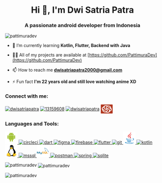 <h1 align="center">Hi 👋, I'm Dwi Satria Patra</h1>
<h3 align="center">A passionate android developer from Indonesia</h3>

<p align="left"> <img src="https://komarev.com/ghpvc/?username=pattimuradev&label=Profile%20views&color=0e75b6&style=flat" alt="pattimuradev" /> </p>

- 🌱 I’m currently learning **Kotlin, Flutter, Backend with Java**

- 👨‍💻 All of my projects are available at [https://github.com/PattimuraDev](https://github.com/PattimuraDev)

- 📫 How to reach me **dwisatriapatra2000@gmail.com**

- ⚡ Fun fact **I'm 22 years old and still love watching anime XD**

<h3 align="left">Connect with me:</h3>
<p align="left">
<a href="https://linkedin.com/in/dwisatriapatra" target="blank"><img align="center" src="https://raw.githubusercontent.com/rahuldkjain/github-profile-readme-generator/master/src/images/icons/Social/linked-in-alt.svg" alt="dwisatriapatra" height="30" width="40" /></a>
<a href="https://stackoverflow.com/users/13159608" target="blank"><img align="center" src="https://raw.githubusercontent.com/rahuldkjain/github-profile-readme-generator/master/src/images/icons/Social/stack-overflow.svg" alt="13159608" height="30" width="40" /></a>
<a href="https://instagram.com/dwisatriapatra" target="blank"><img align="center" src="https://raw.githubusercontent.com/rahuldkjain/github-profile-readme-generator/master/src/images/icons/Social/instagram.svg" alt="dwisatriapatra" height="30" width="40" /></a>
<a href="https://www.codewars.com/users/PattimuraDev" target="blank"><img align="center" src="https://github.com/codewars/branding/blob/master/logo.svg" alt="dwisatriapatra" height="30" width="40" /></a>
</p>

<h3 align="left">Languages and Tools:</h3>
<p align="left"> <a href="https://developer.android.com" target="_blank" rel="noreferrer"> <img src="https://raw.githubusercontent.com/devicons/devicon/master/icons/android/android-original-wordmark.svg" alt="android" width="40" height="40"/> </a> <a href="https://circleci.com" target="_blank" rel="noreferrer"> <img src="https://www.vectorlogo.zone/logos/circleci/circleci-icon.svg" alt="circleci" width="40" height="40"/> </a> <a href="https://dart.dev" target="_blank" rel="noreferrer"> <img src="https://www.vectorlogo.zone/logos/dartlang/dartlang-icon.svg" alt="dart" width="40" height="40"/> </a> <a href="https://www.figma.com/" target="_blank" rel="noreferrer"> <img src="https://www.vectorlogo.zone/logos/figma/figma-icon.svg" alt="figma" width="40" height="40"/> </a> <a href="https://firebase.google.com/" target="_blank" rel="noreferrer"> <img src="https://www.vectorlogo.zone/logos/firebase/firebase-icon.svg" alt="firebase" width="40" height="40"/> </a> <a href="https://flutter.dev" target="_blank" rel="noreferrer"> <img src="https://www.vectorlogo.zone/logos/flutterio/flutterio-icon.svg" alt="flutter" width="40" height="40"/> </a> <a href="https://git-scm.com/" target="_blank" rel="noreferrer"> <img src="https://www.vectorlogo.zone/logos/git-scm/git-scm-icon.svg" alt="git" width="40" height="40"/> </a> <a href="https://www.java.com" target="_blank" rel="noreferrer"> <img src="https://raw.githubusercontent.com/devicons/devicon/master/icons/java/java-original.svg" alt="java" width="40" height="40"/> </a> <a href="https://kotlinlang.org" target="_blank" rel="noreferrer"> <img src="https://www.vectorlogo.zone/logos/kotlinlang/kotlinlang-icon.svg" alt="kotlin" width="40" height="40"/> </a> <a href="https://www.linux.org/" target="_blank" rel="noreferrer"> <img src="https://raw.githubusercontent.com/devicons/devicon/master/icons/linux/linux-original.svg" alt="linux" width="40" height="40"/> </a> <a href="https://www.microsoft.com/en-us/sql-server" target="_blank" rel="noreferrer"> <img src="https://www.svgrepo.com/show/303229/microsoft-sql-server-logo.svg" alt="mssql" width="40" height="40"/> </a> <a href="https://www.mysql.com/" target="_blank" rel="noreferrer"> <img src="https://raw.githubusercontent.com/devicons/devicon/master/icons/mysql/mysql-original-wordmark.svg" alt="mysql" width="40" height="40"/> </a> <a href="https://postman.com" target="_blank" rel="noreferrer"> <img src="https://www.vectorlogo.zone/logos/getpostman/getpostman-icon.svg" alt="postman" width="40" height="40"/> </a> <a href="https://spring.io/" target="_blank" rel="noreferrer"> <img src="https://www.vectorlogo.zone/logos/springio/springio-icon.svg" alt="spring" width="40" height="40"/> </a> <a href="https://www.sqlite.org/" target="_blank" rel="noreferrer"> <img src="https://www.vectorlogo.zone/logos/sqlite/sqlite-icon.svg" alt="sqlite" width="40" height="40"/> </a> </p>

<p><img align="left" src="https://github-readme-stats.vercel.app/api/top-langs?username=pattimuradev&show_icons=true&locale=en&layout=compact" alt="pattimuradev" /></p>

<p>&nbsp;<img align="center" src="https://github-readme-stats.vercel.app/api?username=pattimuradev&show_icons=true&locale=en" alt="pattimuradev" /></p>

<p><img align="center" src="https://github-readme-streak-stats.herokuapp.com/?user=pattimuradev&" alt="pattimuradev" /></p>
